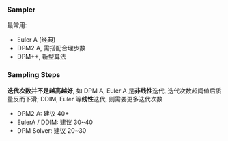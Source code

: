 ### Sampler

最常用:
- Euler A (经典)
- DPM2 A, 需搭配合理步数
- DPM++, 新型算法

### Sampling Steps

**迭代次数并不是越高越好**, 如 DPM A, Euler A 是**非线性**迭代, 迭代次数超阈值后质量反而下滑; DDIM, Euler 等**线性**迭代, 则需要更多迭代次数

- DPM2 A: 建议 40+
- EulerA / DDIM: 建议 30~40
- DPM Solver: 建议 20~30